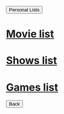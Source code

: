 <div id="lists" class="content-wrapper">
    <button id="lists-personal-button" onclick="window.location.href='personal/homepage'">Personal Lists</button>
    <div class="wrapper">
        <a href="list/movielist" id="movieslist"><h1>Movie list</h1></a>
        <a href="list/showslist" id="showslist"><h1>Shows list</h1></a>
        <a href="list/gameslist" id="gameslist"><h1>Games list</h1></a>
    </div>
    <button id="lists-back-button">Back</button>
</div>